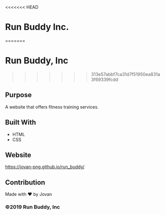 <<<<<<< HEAD
# Run Buddy Inc.
=======
# Run Buddy, Inc
>>>>>>> 313e57abbf7ca31d7f51950ea831a3f69339fcdd

## Purpose
A website that offers fitness training services. 

## Built With
* HTML
* CSS

## Website
https://jovan-png.github.io/run_buddy/

## Contribution
Made with ❤️ by Jovan

### ©️2019 Run Buddy, Inc 

